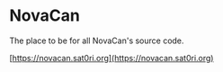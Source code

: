 # NovaCan

The place to be for all NovaCan's source code.

[https://novacan.sat0ri.org](https://novacan.sat0ri.org)
